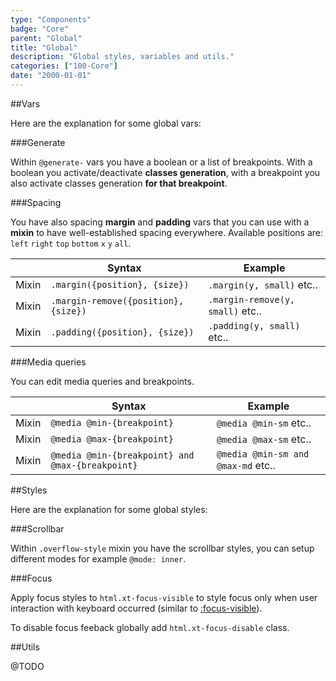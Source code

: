 ```yaml
---
type: "Components"
badge: "Core"
parent: "Global"
title: "Global"
description: "Global styles, variables and utils."
categories: ["100-Core"]
date: "2000-01-01"
---
```


##Vars

Here are the explanation for some global vars:

###Generate

Within `@generate-` vars you have a boolean or a list of breakpoints. With a boolean you activate/deactivate **classes generation**, with a breakpoint you also activate classes generation **for that breakpoint**.

###Spacing

You have also spacing **margin** and **padding** vars that you can use with a **mixin** to have well-established spacing everywhere. Available positions are: `left` `right` `top` `bottom` `x` `y` `all`.

<div class="table--scroll">

|                         | Syntax                                    | Example                       |
| ----------------------- | ----------------------------------------- | ----------------------------- |
| Mixin                   | `.margin({position}, {size})`             | `.margin(y, small)` etc..           |
| Mixin                   | `.margin-remove({position}, {size})`      | `.margin-remove(y, small)` etc..    |
| Mixin                   | `.padding({position}, {size})`            | `.padding(y, small)` etc..          |

</div>

###Media queries

You can edit media queries and breakpoints.

<div class="table--scroll">

|                         | Syntax                                    | Example                       |
| ----------------------- | ----------------------------------------- | ----------------------------- |
| Mixin                   | `@media @min-{breakpoint}`             | `@media @min-sm` etc..           |
| Mixin                   | `@media @max-{breakpoint}`             | `@media @max-sm` etc..           |
| Mixin                   | `@media @min-{breakpoint} and @max-{breakpoint}`             | `@media @min-sm and @max-md` etc..           |

</div>

##Styles

Here are the explanation for some global styles:

###Scrollbar

Within `.overflow-style` mixin you have the scrollbar styles, you can setup different modes for example `@mode: inner`.

###Focus

Apply focus styles to `html.xt-focus-visible` to style focus only when user interaction with keyboard occurred (similar to [:focus-visible](https://developer.mozilla.org/en-US/docs/Web/CSS/:focus-visible)).

To disable focus feeback globally add `html.xt-focus-disable` class.

##Utils

@TODO